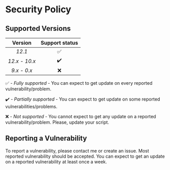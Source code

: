 # Security Policy

## Supported Versions

| Version | Support status |
| :-: | :-: |
| _12.1_ | :white_check_mark: |
| _12.x - 10.x_ | :heavy_check_mark: |
| _9.x - 0.x_ | :x: |

:white_check_mark: - _Fully supported_ - You can expect to get update on every reported vulnerability/problem.

:heavy_check_mark: - _Partially supported_ - You can expect to get update on some reported vulnerabilities/problems.

:x: - _Not supported_ - You cannot expect to get any update on a reported vulnerability/problem. Please, update your script.

## Reporting a Vulnerability

To report a vulnerability, please contact me or create an issue.
Most reported vulnerability should be accepted. You can expect to get 
an update on a reported vulnerability at least once a week.
